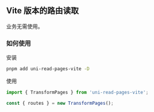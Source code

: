 ## Vite 版本的路由读取

业务无需使用。

### 如何使用

安装

```bash
pnpm add uni-read-pages-vite -D
```

使用

```js
import { TransformPages } from 'uni-read-pages-vite';

const { routes } = new TransformPages();
```
